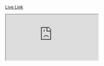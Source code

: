
<a href="https://shamimrana2006.github.io/shamimrana2006">Live Link</a>

<iframe src='https://shamimrana2006.github.io/shamimrana2006'></iframe>

